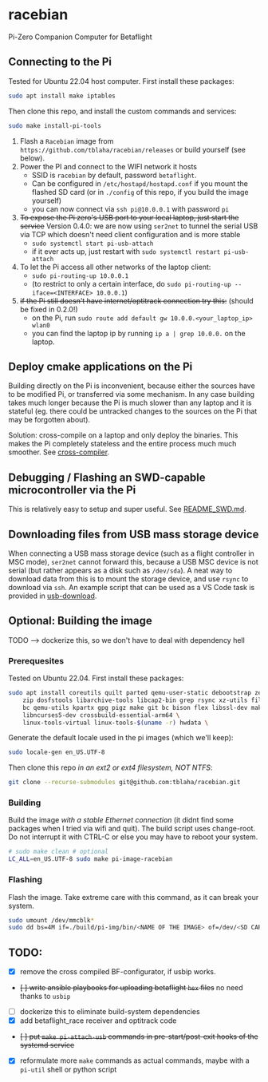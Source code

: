 # racebian

Pi-Zero Companion Computer for Betaflight

## Connecting to the Pi

Tested for Ubuntu 22.04 host computer. First install these packages:
```bash
sudo apt install make iptables
```

Then clone this repo, and install the custom commands and services:
```bash
sudo make install-pi-tools
```

1. Flash a `Racebian` image from `https://github.com/tblaha/racebian/releases` or build yourself (see below).
2. Power the PI and connect to the WIFI network it hosts
    - SSID is `racebian` by default, password `betaflight`.
    - Can be configured in `/etc/hostapd/hostapd.conf` if you mount the flashed SD card (or in `./config` of this repo, if you build the image yourself)
    - you can now connect via `ssh pi@10.0.0.1` with password `pi`
3. ~~To expose the Pi zero's USB port to your local laptop, just start the service~~ Version 0.4.0: we are now using `ser2net` to tunnel the serial USB via TCP which doesn't need client configuration and is more stable
    - `sudo systemctl start pi-usb-attach`
    - if it ever acts up, just restart with `sudo systemctl restart pi-usb-attach`
4. To let the Pi access all other networks of the laptop client:
    - `sudo pi-routing-up 10.0.0.1`
    - (to restrict to only a certain interface, do `sudo pi-routing-up --iface=<INTERFACE> 10.0.0.1`)
5. ~~if the Pi still doesn't have internet/optitrack connection try this:~~ (should be fixed in 0.2.0!)
    - on the Pi, run `sudo route add default gw 10.0.0.<your_laptop_ip> wlan0`
    - you can find the laptop ip by running `ip a | grep 10.0.0.` on the laptop.

## Deploy cmake applications on the Pi

Building directly on the Pi is inconvenient, because either the sources have to be modified Pi, or transferred via some mechanism. In any case building takes much longer because the Pi is much slower than any laptop and it is stateful (eg. there could be untracked changes to the sources on the Pi that may be forgotten about).

Solution: cross-compile on a laptop and only deploy the binaries. This makes the Pi completely stateless and the entire process much much smoother. See [cross-compiler](cross-compiler/README.md).


## Debugging / Flashing an SWD-capable microcontroller via the Pi

This is relatively easy to setup and super useful. See [README_SWD.md](README_SWD.md).


## Downloading files from USB mass storage device

When connecting a USB mass storage device (such as a flight controller in MSC mode), `ser2net` cannot forward this, because a USB MSC device is not serial (but rather appears as a disk such as `/dev/sda`). A neat way to download data from this is to mount the storage device, and use `rsync` to download via `ssh`. An example script that can be used as a VS Code task is provided in [usb-download](usb-download).



## Optional: Building the image

TODO --> dockerize this, so we don't have to deal with dependency hell

### Prerequesites

Tested on Ubuntu 22.04. First install these packages:
```bash
sudo apt install coreutils quilt parted qemu-user-static debootstrap zerofree \
    zip dosfstools libarchive-tools libcap2-bin grep rsync xz-utils file git curl \
    bc qemu-utils kpartx gpg pigz make git bc bison flex libssl-dev make libc6-dev \
    libncurses5-dev crossbuild-essential-arm64 \
    linux-tools-virtual linux-tools-$(uname -r) hwdata \
```

<!--
Also, to cross-compile the RT kernel:
```bash
sudo apt install git bc bison flex libssl-dev make libc6-dev libncurses5-dev crossbuild-essential-arm64
```

To use BF configurator via usb forwarding later, install this:
```bash
sudo apt install linux-tools-virtual linux-tools-$(uname -r) hwdata
```
-->

Generate the default locale used in the pi images (which we'll keep):
```bash
sudo locale-gen en_US.UTF-8
```

Then clone this repo *in an ext2 or ext4 filesystem, NOT NTFS*:
```bash
git clone --recurse-submodules git@github.com:tblaha/racebian.git
```

### Building

Build the image *with a stable Ethernet connection* (it didnt find some packages when I tried via wifi and quit). The build script uses change-root. Do not interrupt it with CTRL-C or else you may have to reboot your system.
```bash
# sudo make clean # optional
LC_ALL=en_US.UTF-8 sudo make pi-image-racebian
```

### Flashing

Flash the image. Take extreme care with this command, as it can break your system.
```bash
sudo umount /dev/mmcblk*
sudo dd bs=4M if=./build/pi-img/bin/<NAME OF THE IMAGE> of=/dev/<SD CARD DEVICE, NOT PARTITION, ENDS IN blkX> status=progress
```

## TODO:

- [x] remove the cross compiled BF-configurator, if usbip works.
- ~~[ ] write ansible playbooks for uploading betaflight `hex` files~~ no need thanks to `usbip`
- [ ] dockerize this to eliminate build-system dependencies
- [x] add betaflight_race receiver and optitrack code
- ~~[ ] put `make pi-attach-usb` commands in pre-start/post-exit hooks of the systemd service~~
- [x] reformulate more `make` commands as actual commands, maybe with a `pi-util` shell or python script

